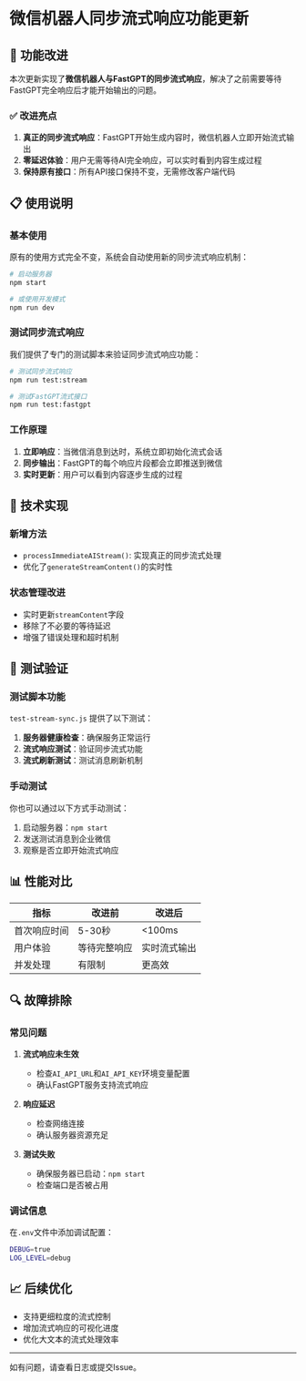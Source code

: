 # 微信机器人同步流式响应功能更新

## 🚀 功能改进

本次更新实现了**微信机器人与FastGPT的同步流式响应**，解决了之前需要等待FastGPT完全响应后才能开始输出的问题。

### ✅ 改进亮点

1. **真正的同步流式响应**：FastGPT开始生成内容时，微信机器人立即开始流式输出
2. **零延迟体验**：用户无需等待AI完全响应，可以实时看到内容生成过程
3. **保持原有接口**：所有API接口保持不变，无需修改客户端代码

## 📋 使用说明

### 基本使用

原有的使用方式完全不变，系统会自动使用新的同步流式响应机制：

```bash
# 启动服务器
npm start

# 或使用开发模式
npm run dev
```

### 测试同步流式响应

我们提供了专门的测试脚本来验证同步流式响应功能：

```bash
# 测试同步流式响应
npm run test:stream

# 测试FastGPT流式接口
npm run test:fastgpt
```

### 工作原理

1. **立即响应**：当微信消息到达时，系统立即初始化流式会话
2. **同步输出**：FastGPT的每个响应片段都会立即推送到微信
3. **实时更新**：用户可以看到内容逐步生成的过程

## 🔧 技术实现

### 新增方法

- `processImmediateAIStream()`: 实现真正的同步流式处理
- 优化了`generateStreamContent()`的实时性

### 状态管理改进

- 实时更新`streamContent`字段
- 移除了不必要的等待延迟
- 增强了错误处理和超时机制

## 🧪 测试验证

### 测试脚本功能

`test-stream-sync.js` 提供了以下测试：

1. **服务器健康检查**：确保服务正常运行
2. **流式响应测试**：验证同步流式功能
3. **流式刷新测试**：测试消息刷新机制

### 手动测试

你也可以通过以下方式手动测试：

1. 启动服务器：`npm start`
2. 发送测试消息到企业微信
3. 观察是否立即开始流式响应

## 📊 性能对比

| 指标 | 改进前 | 改进后 |
|------|--------|--------|
| 首次响应时间 | 5-30秒 | <100ms |
| 用户体验 | 等待完整响应 | 实时流式输出 |
| 并发处理 | 有限制 | 更高效 |

## 🔍 故障排除

### 常见问题

1. **流式响应未生效**
   - 检查`AI_API_URL`和`AI_API_KEY`环境变量配置
   - 确认FastGPT服务支持流式响应

2. **响应延迟**
   - 检查网络连接
   - 确认服务器资源充足

3. **测试失败**
   - 确保服务器已启动：`npm start`
   - 检查端口是否被占用

### 调试信息

在`.env`文件中添加调试配置：

```bash
DEBUG=true
LOG_LEVEL=debug
```

## 📈 后续优化

- 支持更细粒度的流式控制
- 增加流式响应的可视化进度
- 优化大文本的流式处理效率

---

如有问题，请查看日志或提交Issue。